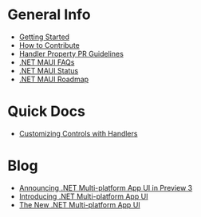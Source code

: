 General Info
========
- [Getting Started](https://github.com/dotnet/maui/wiki/Getting-Started)
- [How to Contribute](https://github.com/dotnet/maui/blob/main/.github/CONTRIBUTING.md)
- [Handler Property PR Guidelines](https://github.com/dotnet/maui/wiki/Handler-Property-PR-Guidelines)
- [.NET MAUI FAQs](https://github.com/dotnet/maui/wiki/Handler-Property-PR-Guidelines)
- [.NET MAUI Status](https://github.com/dotnet/maui/wiki/Status)
- [.NET MAUI Roadmap](https://github.com/dotnet/maui/wiki/Roadmap)

Quick Docs
========
- [Customizing Controls with Handlers](https://github.com/dotnet/maui/wiki/Customizing-Controls-with-Handlers)

Blog
========
- [Announcing .NET Multi-platform App UI in Preview 3](https://devblogs.microsoft.com/dotnet/announcing-net-multi-platform-app-ui-preview-3/)
- [Introducing .NET Multi-platform App UI](https://devblogs.microsoft.com/dotnet/introducing-net-multi-platform-app-ui/)
- [The New .NET Multi-platform App UI](https://devblogs.microsoft.com/xamarin/the-new-net-multi-platform-app-ui-maui/)